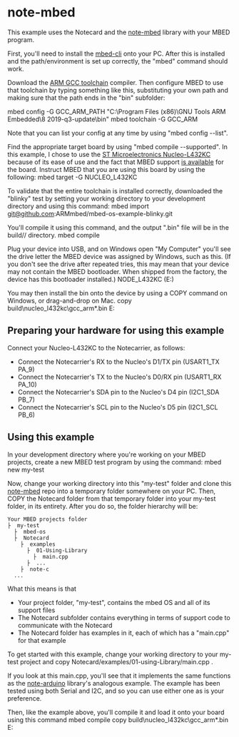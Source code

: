 # note-mbed

This example uses the Notecard and the [note-mbed][note-mbed] library with your MBED program.

First, you'll need to install the [mbed-cli][mbed-cli] onto your PC.  After this is installed and
the path/environment is set up correctly, the "mbed" command should work.

Download the [ARM GCC toolchain][arm-gcc] compiler.  Then configure MBED to use that toolchain by typing something like this, substituting your own path and making sure that
the path ends in the "bin" subfolder:

  mbed config -G GCC_ARM_PATH "C:\Program Files (x86)\GNU Tools ARM Embedded\8 2019-q3-update\bin"
  mbed toolchain -G GCC_ARM

Note that you can list your config at any time by using "mbed config --list".

Find the appropriate target board by using "mbed compile --supported".  In this example, I chose to use the
[ST Microelectronics Nucleo-L432KC][vendor-board] because of its ease of use and the fact that MBED support
[is available][mbed-target] for the board.  Instruct MBED that you are using this board by using the following:
  mbed target -G NUCLEO_L432KC

To validate that the entire toolchain is installed correctly, downloaded the "blinky" test by setting your
working directory to your development directory and using this command:
  mbed import git@github.com:ARMmbed/mbed-os-example-blinky.git

You'll compile it using this command, and the output ".bin" file will be in the build/<target>/<toolchain> directory.
  mbed compile

Plug your device into USB, and on Windows open "My Computer" you'll see the drive letter the MBED device was assigned
by Windows, such as this.  (If you don't see the drive after repeated tries, this may mean that your device may
not contain the MBED bootloader.  When shipped from the factory, the device has this bootloader installed.)
  NODE_L432KC (E:)

You may then install the bin onto the device by using a COPY command on Windows, or drag-and-drop on Mac.
  copy build\nucleo_l432kc\gcc_arm\*.bin E:

## Preparing your hardware for using this example

Connect your Nucleo-L432KC to the Notecarrier, as follows:
  - Connect the Notecarrier's RX to the Nucleo's D1/TX pin (USART1_TX PA_9)
  - Connect the Notecarrier's TX to the Nucleo's D0/RX pin (USART1_RX PA_10)
  - Connect the Notecarrier's SDA pin to the Nucleo's D4 pin (I2C1_SDA PB_7)
  - Connect the Notecarrier's SCL pin to the Nucleo's D5 pin (I2C1_SCL PB_6)

## Using this example

In your development directory where you're working on your MBED projects, create a new MBED test program by
using the command:
  mbed new my-test

Now, change your working directory into this "my-test" folder and clone this [note-mbed][note-mbed] repo into
a temporary folder somewhere on your PC.  Then, COPY the Notecard folder from that temporary folder into
your my-test folder, in its entirety.  After you do so, the folder hierarchy will be:

```
Your MBED projects folder
├  my-test
  ├  mbed-os
  ├  Notecard
    ├  examples
      ├  01-Using-Library
        ├  main.cpp
      ├  ...
    ├  note-c
  ...
```

What this means is that
- Your project folder, "my-test", contains the mbed OS and all of its support files
- The Notecard subfolder contains everything in terms of support code to communicate with the Notecard
- The Notecard folder has examples in it, each of which has a "main.cpp" for that example

To get started with this example, change your working directory to your my-test project and
  copy Notecard/examples/01-using-Library/main.cpp .

If you look at this main.cpp, you'll see that it implements the same functions as the
[note-arduino][note-arduino] library's analogous example.  The example has been tested using both Serial and I2C,
and so you can use either one as is your preference.

Then, like the example above, you'll compile it and load it onto your board using this command
  mbed compile
  copy build\nucleo_l432kc\gcc_arm\*.bin E:

[mbed-cli]: https://os.mbed.com/docs/mbed-os/v5.14/tools/manual-installation.html
[arm-gcc]: https://developer.arm.com/tools-and-software/open-source-software/developer-tools/gnu-toolchain/gnu-rm/downloads
[vendor-board]: https://www.st.com/en/evaluation-tools/nucleo-l432kc.html
[mbed-target]: https://os.mbed.com/platforms/ST-Nucleo-L432KC/
[note-c]: https://github.com/blues/note-c
[note-mbed]: https://github.com/blues/note-mbed
[note-arduino]: https://github.com/blues/note-arduino
[board]: https://www.st.com/en/evaluation-tools/nucleo-l031k6.html
[reference-manual]: https://www.st.com/resource/en/user_manual/dm00231744.pdf
[ide]: https://www.st.com/en/development-tools/stm32cubeide.html
